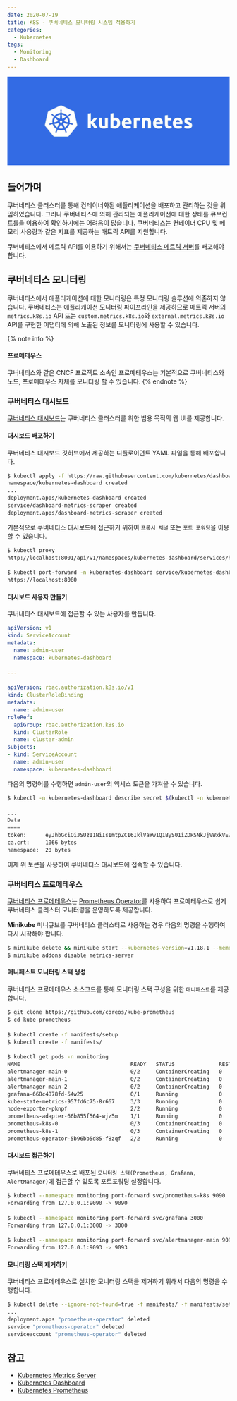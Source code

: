 ```yaml
---
date: 2020-07-19
title: K8S - 쿠버네티스 모니터링 시스템 적용하기
categories:
  - Kubernetes
tags:
  - Monitoring
  - Dashboard
---
```


![](/images/logo/kubernetes.jpg)

## 들어가며
쿠버네티스 클러스터를 통해 컨테이너화된 애플리케이션을 배포하고 관리하는 것을 위임하였습니다. 그러나 쿠버네티스에 의해 관리되는 애플리케이션에 대한 상태를 큐브컨트롤을 이용하여 확인하기에는 어려움이 많습니다. 쿠버네티스는 컨테이너 CPU 및 메모리 사용량과 같은 지표를 제공하는 매트릭 API를 지원합니다.

쿠버네티스에서 메트릭 API를 이용하기 위해서는 [쿠버네티스 메트릭 서버](https://github.com/kubernetes-sigs/metrics-server)를 배포해야합니다.

## 쿠버네티스 모니터링
쿠버네티스에서 애플리케이션에 대한 모니터링은 특정 모니터링 솔루션에 의존하지 않습니다. 쿠버네티스는 애플리케이션 모니터링 파이프라인을 제공하므로 매트릭 서버의 `metrics.k8s.io` API 또는 `custom.metrics.k8s.io`와 `external.metrics.k8s.io` API를 구현한 어댑터에 의해 노출된 정보를 모니터링에 사용할 수 있습니다.

{% note info %}
#### 프로메테우스
쿠버네티스와 같은 CNCF 프로젝트 소속인 프로메테우스는 기본적으로 쿠버네티스와 노드, 프로메테우스 자체를 모니터링 할 수 있습니다.
{% endnote %}

### 쿠버네티스 대시보드
[쿠버네티스 대시보드](https://github.com/kubernetes/dashboard)는 쿠버네티스 클러스터를 위한 범용 목적의 웹 UI를 제공합니다.

#### 대시보드 배포하기
쿠버네티스 대시보드 깃허브에서 제공하는 디플로이먼트 YAML 파일을 통해 배포합니다.

```zsh
$ kubectl apply -f https://raw.githubusercontent.com/kubernetes/dashboard/master/aio/deploy/recommended.yaml
namespace/kubernetes-dashboard created
...
deployment.apps/kubernetes-dashboard created
service/dashboard-metrics-scraper created
deployment.apps/dashboard-metrics-scraper created
```

기본적으로 쿠버네티스 대시보드에 접근하기 위하여 `프록시 채널` 또는 `포트 포워딩`을 이용할 수 있습니다.

```zsh
$ kubectl proxy
http://localhost:8001/api/v1/namespaces/kubernetes-dashboard/services/https:kubernetes-dashboard:/proxy/.

$ kubectl port-forward -n kubernetes-dashboard service/kubernetes-dashboard 8080:443
https://localhost:8080
```

#### 대시보드 사용자 만들기
쿠버네티스 대시보드에 접근할 수 있는 사용자를 만듭니다.

```yaml dashboard-admin-user.yaml
apiVersion: v1
kind: ServiceAccount
metadata:
  name: admin-user
  namespace: kubernetes-dashboard

---

apiVersion: rbac.authorization.k8s.io/v1
kind: ClusterRoleBinding
metadata:
  name: admin-user
roleRef:
  apiGroup: rbac.authorization.k8s.io
  kind: ClusterRole
  name: cluster-admin
subjects:
- kind: ServiceAccount
  name: admin-user
  namespace: kubernetes-dashboard
```

다음의 명령어를 수행하면 `admin-user`의 액세스 토큰을 가져올 수 있습니다.
```sh
$ kubectl -n kubernetes-dashboard describe secret $(kubectl -n kubernetes-dashboard get secret | grep admin-user | awk '{print $1}')

...
Data
====
token:      eyJhbGciOiJSUzI1NiIsImtpZCI6IklVaWw1Q1ByS01iZDRSNkJjVWxkVEZ3dkFKeHJaeHQ4a...
ca.crt:     1066 bytes
namespace:  20 bytes
```

이제 위 토큰을 사용하여 쿠버네티스 대시보드에 접속할 수 있습니다.

### 쿠버네티스 프로메테우스
[쿠버네티스 프로메테우스](https://github.com/coreos/kube-prometheus)는 [Prometheus Operator](https://github.com/coreos/prometheus-operator)를 사용하여 프로메테우스로 쉽게 쿠버네티스 클러스터 모니터링을 운영하도록 제공합니다.

**Minikube**
미니큐브를 쿠버네티스 클러스터로 사용하는 경우 다음의 명령을 수행하여 다시 시작해야 합니다.  
```zsh
$ minikube delete && minikube start --kubernetes-version=v1.18.1 --memory=6g --bootstrapper=kubeadm --extra-config=kubelet.authentication-token-webhook=true --extra-config=kubelet.authorization-mode=Webhook --extra-config=scheduler.address=0.0.0.0 --extra-config=controller-manager.address=0.0.0.0
$ minikube addons disable metrics-server
```

#### 매니페스트 모니터링 스택 생성
쿠버네티스 프로메테우스 소스코드를 통해 모니터링 스택 구성을 위한 `매니패스트`를 제공합니다.

```zsh
$ git clone https://github.com/coreos/kube-prometheus
$ cd kube-prometheus

$ kubectl create -f manifests/setup
$ kubectl create -f manifests/

$ kubectl get pods -n monitoring
NAME                                   READY   STATUS              RESTARTS   AGE
alertmanager-main-0                    0/2     ContainerCreating   0          82s
alertmanager-main-1                    0/2     ContainerCreating   0          82s
alertmanager-main-2                    0/2     ContainerCreating   0          82s
grafana-668c4878fd-54w25               0/1     Running             0          77s
kube-state-metrics-957fd6c75-8r667     3/3     Running             0          77s
node-exporter-pknpf                    2/2     Running             0          76s
prometheus-adapter-66b855f564-wjz5m    1/1     Running             0          74s
prometheus-k8s-0                       0/3     ContainerCreating   0          71s
prometheus-k8s-1                       0/3     ContainerCreating   0          71s
prometheus-operator-5b96bb5d85-f8zqf   2/2     Running             0          2m15s
```

#### 대시보드 접근하기
쿠버네티스 프로메테우스로 배포된 `모니터링 스택(Prometheus, Grafana, AlertManager)`에 접근할 수 있도록 포트포워딩 설정합니다.

```zsh
$ kubectl --namespace monitoring port-forward svc/prometheus-k8s 9090
Forwarding from 127.0.0.1:9090 -> 9090

$ kubectl --namespace monitoring port-forward svc/grafana 3000  
Forwarding from 127.0.0.1:3000 -> 3000

$ kubectl --namespace monitoring port-forward svc/alertmanager-main 9093
Forwarding from 127.0.0.1:9093 -> 9093
```

#### 모니터링 스택 제거하기
쿠버네티스 프로메테우스로 설치한 모니터링 스택을 제거하기 위해서 다음의 명령을 수행합니다.

```zsh
$ kubectl delete --ignore-not-found=true -f manifests/ -f manifests/setup
...
deployment.apps "prometheus-operator" deleted
service "prometheus-operator" deleted
serviceaccount "prometheus-operator" deleted
```

## 참고
- [Kubernetes Metrics Server](https://github.com/kubernetes-sigs/metrics-server)
- [Kubernetes Dashboard](https://github.com/kubernetes/dashboard)
- [Kubernetes Prometheus](https://github.com/coreos/kube-prometheus#kube-prometheus)
